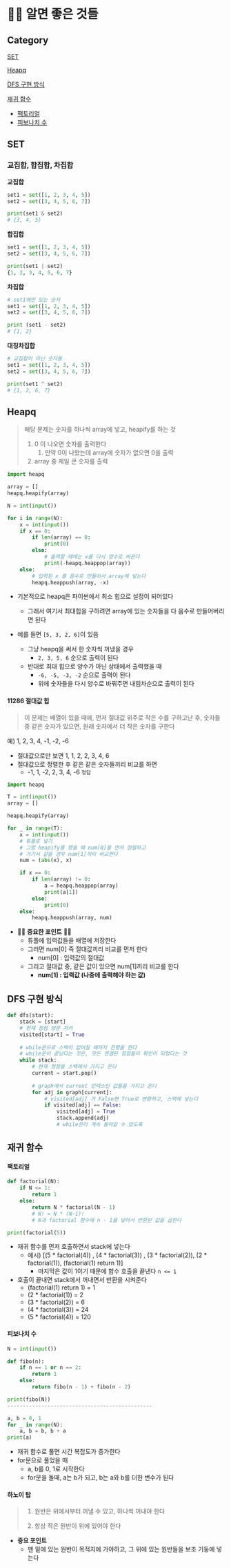# 🧑‍💻 알면 좋은 것들

## Category

[SET](#set)

[Heapq](#heapq)

[DFS 구현 방식](#DFS-구현-방식)

[재귀 함수](#재귀-함수)

- [팩토리얼](#팩토리얼)
- [피보나치 수](#피보나치_수)



## SET

### 교집합, 합집합, 차집합

**교집합**

```python
set1 = set([1, 2, 3, 4, 5])
set2 = set([3, 4, 5, 6, 7])

print(set1 & set2)
# {3, 4, 5}
```

**합집합**

```python
set1 = set([1, 2, 3, 4, 5])
set2 = set([3, 4, 5, 6, 7])

print(set1 | set2)
{1, 2, 3, 4, 5, 6, 7}
```

**차집합**

```python
# set1에만 있는 숫자
set1 = set([1, 2, 3, 4, 5])
set2 = set([3, 4, 5, 6, 7])

print (set1 - set2)
# {1, 2}
```

**대칭차집합**

```python
# 교집합이 아닌 숫자들
set1 = set([1, 2, 3, 4, 5])
set2 = set([3, 4, 5, 6, 7])

print(set1 ^ set2)
# {1, 2, 6, 7}
```



## Heapq

> 해당 문제는 숫자를 하나씩 array에 넣고, heapify를 하는 것
>
> 1. 0 이 나오면 숫자를 출력한다
>    1. 만약 0이 나왔는데 array에 숫자가 없으면 0을 출력
> 2. array 중 제일 큰 숫자를 출력

```python
import heapq

array = []
heapq.heapify(array)

N = int(input())

for i in range(N):
    x = int(input())
    if x == 0:
        if len(array) == 0:
            print(0)
        else:
            # 출력할 때에는 x를 다시 양수로 바꾼다
            print(-heapq.heappop(array))
    else:        
        # 입력된 x 를 음수로 만들어서 array에 넣는다
        heapq.heappush(array, -x)
```

- 기본적으로 heapq은 파이썬에서 최소 힙으로 설정이 되어있다
  - 그래서 여기서 최대힙을 구하려면 array에 있는 숫자들을 다 음수로 만들어버리면 된다

- 예를 들면 `[5, 3, 2, 6]`이 있음
  - 그냥 heapq을 써서 한 숫자씩 꺼냈을 경우
    - `2, 3, 5, 6` 순으로 출력이 된다
  - 반대로 최대 힙으로 양수가 아닌 상태에서 출력했을 때
    - `-6, -5, -3, -2` 순으로 출력이 된다
    - 위에 숫자들을 다시 양수로 바꿔주면 내림차순으로 출력이 된다



#### 11286 절대값 힙

> 이 문제는 배열이 있을 때에, 먼저 절대값 위주로 작은 수를 구하고난 후, 숫자들 중 같은 숫자가 있으면, 원래 숫자에서 더 작은 숫자를 구한다

예) 1, 2, 3, 4, -1, -2, -6

- 절대값으로만 보면 1, 1, 2, 2, 3, 4, 6
- 절대값으로 정렬한 후 같은 같은 숫자들끼리 비교를 하면
  - -1, 1, -2, 2, 3, 4, -6  `정답`

```python
import heapq

T = int(input())
array = []

heapq.heapify(array)

for _ in range(T):
    x = int(input())
    # 튜플로 넣기
    # 그럼 heapify를 했을 때 num[0]을 먼저 정렬하고
    # 거기서 같을 경우 num[1]끼리 비교한다
    num = (abs(x), x)

    if x == 0:
        if len(array) != 0:
            a = heapq.heappop(array)
            print(a[1])
        else:
            print(0)
    else:
        heapq.heappush(array, num)
```

- 🚨🚨 **중요한 포인트** 🚨🚨
  - 튜플에 입력값들을 배열에 저장한다
  - 그러면 num[0] 즉 절대값끼리 비교를 먼저 한다
    - num[0] : 입력값의 절대값
  - 그리고 절대값 중, 같은 값이 있으면 num[1]끼리 비교를 한다
    - **num[1] : 입력값 (나중에 출력해야 하는 값)**



## DFS 구현 방식

```python
def dfs(start):
    stack = [start]
    # 현재 정점 방문 처리
    visited[start] = True
    
    # while문으로 스택이 없어질 때까지 진행을 한다
    # while문이 끝났다는 것은, 모든 연결된 정점들이 확인이 되었다는 것
    while stack:
    	# 현재 정점을 스택에서 가지고 온다
    	current = start.pop()
    	
        # graph에서 current 인덱스인 값들을 가지고 온다
    	for adj in graph[current]:
            # visited[adj] 가 False면 True로 변환하고, 스택에 넣는다
            if visited[adj] == False:
                visited[adj] = True
                stack.append(adj)
                # while문이 계속 돌아갈 수 있도록
```





## 재귀 함수

#### 팩토리얼

```python
def factorial(N):
    if N <= 1:
        return 1
    else:
        return N * factorial(N - 1)
        # N! = N * (N-1)!
        # N과 factorial 함수에 n - 1을 넣어서 반환된 값을 곱한다

print(factorial(5))
```

- 재귀 함수를 먼저 호출하면서 stack에 넣는다
  - 예시) [(5 * factorial(4)) , (4 * factorial(3)) , (3 * factorial(2)), (2 * factorial(1)), (factorial(1) return 1)]
    - 마지막은 값이 1이기 때문에 함수 호출을 끝낸다 `n <= 1`
- 호출이 끝내면 stack에서 꺼내면서 반환을 시켜준다
  - (factorial(1) return 1) = 1
  - (2 * factorial(1)) = 2
  - (3 * factorial(2)) = 6
  - (4 * factorial(3)) = 24
  - (5 * factorial(4)) = 120

#### 피보나치 수

```python
N = int(input())

def fibo(n):
    if n == 1 or n == 2:
        return 1
    else:
        return fibo(n - 1) + fibo(n - 2)

print(fibo(N))
-----------------------------------------------

a, b = 0, 1
for _ in range(N):
    a, b = b, b + a
print(a)
```

- 재귀 함수로 풀면 시간 복잡도가 증가한다
- for문으로 풀었을 때
  - a, b를 0, 1로 시작한다
  - for문을 돌때, a는 b가 되고, b는 a와 b를 더한 변수가 된다



#### 하노이 탑

> 1. 원반은 위에서부터 꺼낼 수 있고, 하나씩 꺼내야 한다
>
> 2. 항상 작은 원반이 위에 있어야 한다

- **중요 포인트**
  - 맨 밑에 있는 원반이 목적지에 가야하고, 그 위에 있는 원반들을 보조 기둥에 넣는다

